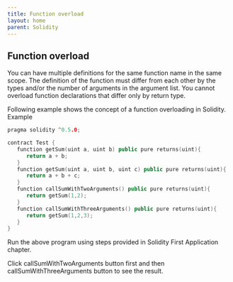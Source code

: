 ```yaml
---
title: Function overload
layout: home
parent: Solidity
---
```


## Function overload
You can have multiple definitions for the same function name in the same scope. The definition of the function must differ from each other by the types and/or the number of arguments in the argument list. You cannot overload function declarations that differ only by return type.

Following example shows the concept of a function overloading in Solidity.
Example
```c++
pragma solidity ^0.5.0;

contract Test {
   function getSum(uint a, uint b) public pure returns(uint){      
      return a + b;
   }
   function getSum(uint a, uint b, uint c) public pure returns(uint){      
      return a + b + c;
   }
   function callSumWithTwoArguments() public pure returns(uint){
      return getSum(1,2);
   }
   function callSumWithThreeArguments() public pure returns(uint){
      return getSum(1,2,3);
   }
}
```
Run the above program using steps provided in Solidity First Application chapter.

Click callSumWithTwoArguments button first and then callSumWithThreeArguments button to see the result.